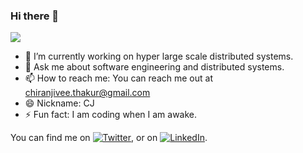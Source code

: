 ### Hi there 👋

<!--
**Chiranjivee/Chiranjivee** is a ✨ _special_ ✨ repository because its `README.md` (this file) appears on your GitHub profile.

Here are some ideas to get you started:

-->
![](https://komarev.com/ghpvc/?username=chiranjivee)

- 🔭  I’m currently working on hyper large scale distributed systems.
- 💬  Ask me about software engineering and distributed systems.
- 📫  How to reach me: You can reach me out at chiranjivee.thakur@gmail.com
- 😄  Nickname: CJ
- ⚡   Fun fact: I am coding when I am awake.




<!-- Actual text -->

You can find me on [![Twitter][1.2]][1], or on [![LinkedIn][2.2]][2].

<!-- Icons -->

[1.2]: http://i.imgur.com/wWzX9uB.png (twitter icon without padding)
[2.2]: https://raw.githubusercontent.com/MartinHeinz/MartinHeinz/master/linkedin-3-16.png (LinkedIn icon without padding)

<!-- Links to your social media accounts -->

[1]: https://twitter.com/cjthecipher
[2]: https://www.linkedin.com/in/chiranjivee/
